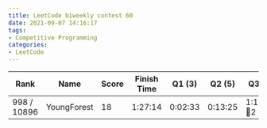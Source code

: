```yaml
---
title: LeetCode biweekly contest 60
date: 2021-09-07 14:16:17
tags:
- Competitive Programming
categories:
- LeetCode
---
```




| Rank |	Name |	Score |	Finish Time | 	Q1 (3) |	Q2 (5) |	Q3 (5) |	Q4 (6)|
|--|--|--|--|--|--|--|--|
| 998 / 10896 | YoungForest | 18 | 	1:27:14 | 0:02:33 | 0:13:25 |  1:17:14  🐞2 | null |